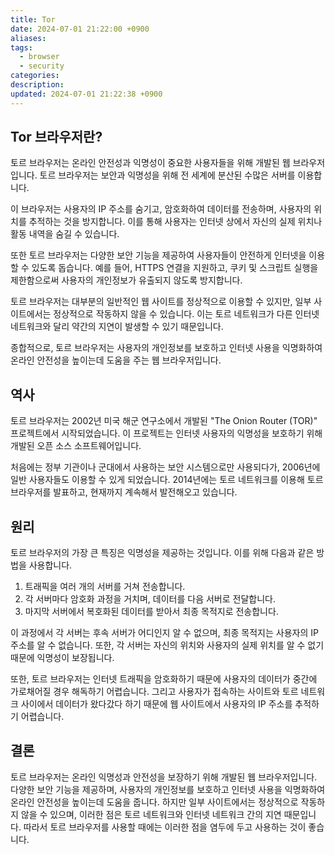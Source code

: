 ```yaml
---
title: Tor
date: 2024-07-01 21:22:00 +0900
aliases: 
tags:
  - browser
  - security
categories: 
description: 
updated: 2024-07-01 21:22:38 +0900
---
```


## Tor 브라우저란?

토르 브라우저는 온라인 안전성과 익명성이 중요한 사용자들을 위해 개발된 웹 브라우저입니다. 토르 브라우저는 보안과 익명성을 위해 전 세계에 분산된 수많은 서버를 이용합니다.

이 브라우저는 사용자의 IP 주소를 숨기고, 암호화하여 데이터를 전송하며, 사용자의 위치를 추적하는 것을 방지합니다. 이를 통해 사용자는 인터넷 상에서 자신의 실제 위치나 활동 내역을 숨길 수 있습니다.

또한 토르 브라우저는 다양한 보안 기능을 제공하여 사용자들이 안전하게 인터넷을 이용할 수 있도록 돕습니다. 예를 들어, HTTPS 연결을 지원하고, 쿠키 및 스크립트 실행을 제한함으로써 사용자의 개인정보가 유출되지 않도록 방지합니다.

토르 브라우저는 대부분의 일반적인 웹 사이트를 정상적으로 이용할 수 있지만, 일부 사이트에서는 정상적으로 작동하지 않을 수 있습니다. 이는 토르 네트워크가 다른 인터넷 네트워크와 달리 약간의 지연이 발생할 수 있기 때문입니다.

종합적으로, 토르 브라우저는 사용자의 개인정보를 보호하고 인터넷 사용을 익명화하여 온라인 안전성을 높이는데 도움을 주는 웹 브라우저입니다.

## 역사

토르 브라우저는 2002년 미국 해군 연구소에서 개발된 "The Onion Router (TOR)" 프로젝트에서 시작되었습니다. 이 프로젝트는 인터넷 사용자의 익명성을 보호하기 위해 개발된 오픈 소스 소프트웨어입니다.

처음에는 정부 기관이나 군대에서 사용하는 보안 시스템으로만 사용되다가, 2006년에 일반 사용자들도 이용할 수 있게 되었습니다. 2014년에는 토르 네트워크를 이용해 토르 브라우저를 발표하고, 현재까지 계속해서 발전해오고 있습니다.

## 원리

토르 브라우저의 가장 큰 특징은 익명성을 제공하는 것입니다. 이를 위해 다음과 같은 방법을 사용합니다.

1. 트래픽을 여러 개의 서버를 거쳐 전송합니다.
2. 각 서버마다 암호화 과정을 거치며, 데이터를 다음 서버로 전달합니다.
3. 마지막 서버에서 복호화된 데이터를 받아서 최종 목적지로 전송합니다.

이 과정에서 각 서버는 후속 서버가 어디인지 알 수 없으며, 최종 목적지는 사용자의 IP 주소를 알 수 없습니다. 또한, 각 서버는 자신의 위치와 사용자의 실제 위치를 알 수 없기 때문에 익명성이 보장됩니다.

또한, 토르 브라우저는 인터넷 트래픽을 암호화하기 때문에 사용자의 데이터가 중간에 가로채어질 경우 해독하기 어렵습니다. 그리고 사용자가 접속하는 사이트와 토르 네트워크 사이에서 데이터가 왔다갔다 하기 때문에 웹 사이트에서 사용자의 IP 주소를 추적하기 어렵습니다.

## 결론

토르 브라우저는 온라인 익명성과 안전성을 보장하기 위해 개발된 웹 브라우저입니다. 다양한 보안 기능을 제공하며, 사용자의 개인정보를 보호하고 인터넷 사용을 익명화하여 온라인 안전성을 높이는데 도움을 줍니다. 하지만 일부 사이트에서는 정상적으로 작동하지 않을 수 있으며, 이러한 점은 토르 네트워크와 인터넷 네트워크 간의 지연 때문입니다. 따라서 토르 브라우저를 사용할 때에는 이러한 점을 염두에 두고 사용하는 것이 좋습니다.
